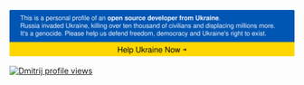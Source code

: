 [![SWUbanner](https://raw.githubusercontent.com/vshymanskyy/StandWithUkraine/main/banner-personal-page.svg)](https://vshymanskyy.github.io/StandWithUkraine)

[![Dmitrij profile views](https://u8views.com/api/v1/github/profiles/29629679/views/day-week-month-total-count.svg)](https://u8views.com/github/QoreCode)
